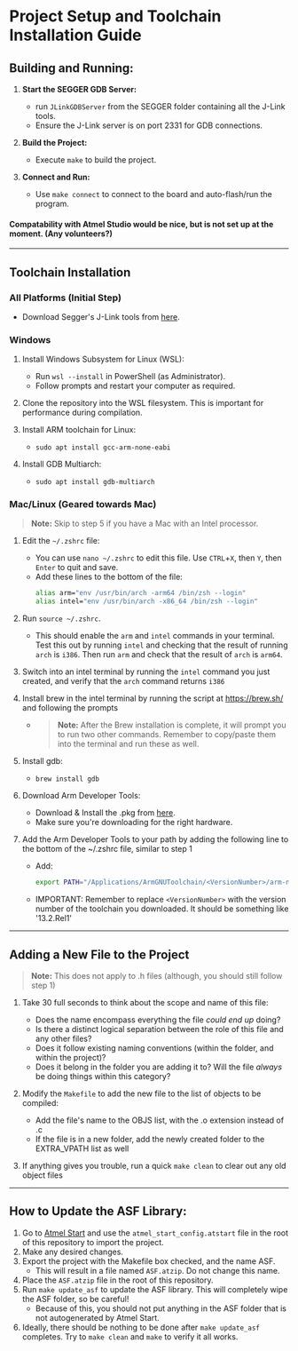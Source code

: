 # Project Setup and Toolchain Installation Guide

## Building and Running:

1. **Start the SEGGER GDB Server:**
   - run `JLinkGDBServer` from the SEGGER folder containing all the J-Link tools.
   - Ensure the J-Link server is on port 2331 for GDB connections.

2. **Build the Project:**
   - Execute `make` to build the project.

3. **Connect and Run:**
   - Use `make connect` to connect to the board and auto-flash/run the program.

#### Compatability with Atmel Studio would be nice, but is not set up at the moment. (Any volunteers?)


---


## Toolchain Installation

### All Platforms (Initial Step)

- Download Segger's J-Link tools from [here](https://www.segger.com/downloads/jlink/).

### Windows

1. Install Windows Subsystem for Linux (WSL):
   - Run `wsl --install` in PowerShell (as Administrator).
   - Follow prompts and restart your computer as required.

2. Clone the repository into the WSL filesystem. This is important for performance during compilation.


3. Install ARM toolchain for Linux:
   - `sudo apt install gcc-arm-none-eabi`

4. Install GDB Multiarch:
   - `sudo apt install gdb-multiarch`


### Mac/Linux (Geared towards Mac)


> **Note:** Skip to step 5 if you have a Mac with an Intel processor.

1. Edit the `~/.zshrc` file:
   - You can use `nano ~/.zshrc` to edit this file. Use `CTRL`+`X`, then `Y`, then `Enter` to quit and save.
   - Add these lines to the bottom of the file:
     ```bash
     alias arm="env /usr/bin/arch -arm64 /bin/zsh --login"
     alias intel="env /usr/bin/arch -x86_64 /bin/zsh --login"
     ```

2. Run `source ~/.zshrc`.
   - This should enable the `arm` and `intel` commands in your terminal. Test this out by running `intel` and checking that the result of running `arch` is `i386`. Then run `arm` and check that the result of `arch` is `arm64`.

3. Switch into an intel terminal by running the `intel` command you just created, and verify that the `arch` command returns `i386`

4. Install brew in the intel terminal by running the script at https://brew.sh/ and following the prompts
   - > **Note:** After the Brew installation is complete, it will prompt you to run two other commands. Remember to copy/paste them into the terminal and run these as well.

5. Install gdb:
   - `brew install gdb`

6. Download Arm Developer Tools:
   - Download & Install the .pkg from [here](https://developer.arm.com/downloads/-/arm-gnu-toolchain-downloads#:~:text=macOS%20(Apple%20silicon)%20hosted%20cross%20toolchains).
   - Make sure you're downloading for the right hardware.

7. Add the Arm Developer Tools to your path by adding the following line to the bottom of the ~/.zshrc file, similar to step 1
   - Add:
        ```bash
        export PATH="/Applications/ArmGNUToolchain/<VersionNumber>/arm-none-eabi/bin/:$PATH"
        ```
   - IMPORTANT: Remember to replace `<VersionNumber>` with the version number of the toolchain you downloaded. It should be something like '13.2.Rel1'


---


## Adding a New File to the Project

> **Note:** This does not apply to .h files (although, you should still follow step 1)

1. Take 30 full seconds to think about the scope and name of this file:
   - Does the name encompass everything the file *could end up* doing?
   - Is there a distinct logical separation between the role of this file and any other files?
   - Does it follow existing naming conventions (within the folder, and within the project)?
   - Does it belong in the folder you are adding it to? Will the file *always* be doing things within this category?

2. Modify the `Makefile` to add the new file to the list of objects to be compiled:
   - Add the file's name to the OBJS list, with the .o extension instead of .c
   - If the file is in a new folder, add the newly created folder to the EXTRA_VPATH list as well

3. If anything gives you trouble, run a quick `make clean` to clear out any old object files


---


## How to Update the ASF Library:

1. Go to [Atmel Start](https://start.atmel.com/) and use the `atmel_start_config.atstart` file in the root of this repository to import the project.
2. Make any desired changes.
3. Export the project with the Makefile box checked, and the name ASF. 
   - This will result in a file named `ASF.atzip`. Do not change this name.
4. Place the `ASF.atzip` file in the root of this repository.
5. Run `make update_asf` to update the ASF library. This will completely wipe the ASF folder, so be careful!
   - Because of this, you should not put anything in the ASF folder that is not autogenerated by Atmel Start.
6. Ideally, there should be nothing to be done after `make update_asf` completes. Try to `make clean` and `make` to verify it all works.